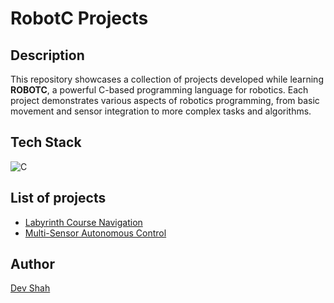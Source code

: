 # RobotC Projects

## Description

This repository showcases a collection of projects developed while learning **ROBOTC**, a powerful C-based programming language for robotics. Each project demonstrates various aspects of robotics programming, from basic movement and sensor integration to more complex tasks and algorithms.

## Tech Stack

![C](https://skillicons.dev/icons?i=c)

## List of projects

- [Labyrinth Course Navigation](https://github.com/busycaesar/Labyrinth_Course_Navigation/tree/Master/Labyrinth%20course%20navigation)
- [Multi-Sensor Autonomous Control](https://github.com/busycaesar/RobotC_Projects/tree/Master/Multi-Sensor%20autonomous%20control)

## Author

[Dev Shah](https://github.com/busycaesar)
